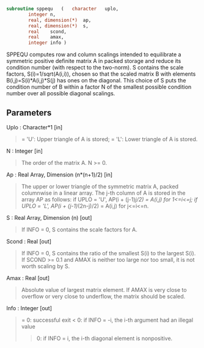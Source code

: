 ```fortran
subroutine sppequ	(	character	uplo,
		integer	n,
		real, dimension(*)	ap,
		real, dimension(*)	s,
		real	scond,
		real	amax,
		integer	info )
```

 SPPEQU computes row and column scalings intended to equilibrate a
 symmetric positive definite matrix A in packed storage and reduce
 its condition number (with respect to the two-norm).  S contains the
 scale factors, S(i)=1/sqrt(A(i,i)), chosen so that the scaled matrix
 B with elements B(i,j)=S(i)*A(i,j)*S(j) has ones on the diagonal.
 This choice of S puts the condition number of B within a factor N of
 the smallest possible condition number over all possible diagonal
 scalings.

## Parameters
Uplo : Character*1 [in]
> = 'U':  Upper triangle of A is stored;
> = 'L':  Lower triangle of A is stored.

N : Integer [in]
> The order of the matrix A.  N >= 0.

Ap : Real Array, Dimension (n*(n+1)/2) [in]
> The upper or lower triangle of the symmetric matrix A, packed
> columnwise in a linear array.  The j-th column of A is stored
> in the array AP as follows:
> if UPLO = 'U', AP(i + (j-1)*j/2) = A(i,j) for 1<=i<=j;
> if UPLO = 'L', AP(i + (j-1)*(2n-j)/2) = A(i,j) for j<=i<=n.

S : Real Array, Dimension (n) [out]
> If INFO = 0, S contains the scale factors for A.

Scond : Real [out]
> If INFO = 0, S contains the ratio of the smallest S(i) to
> the largest S(i).  If SCOND >= 0.1 and AMAX is neither too
> large nor too small, it is not worth scaling by S.

Amax : Real [out]
> Absolute value of largest matrix element.  If AMAX is very
> close to overflow or very close to underflow, the matrix
> should be scaled.

Info : Integer [out]
> = 0:  successful exit
> < 0:  if INFO = -i, the i-th argument had an illegal value
> > 0:  if INFO = i, the i-th diagonal element is nonpositive.

